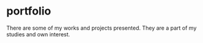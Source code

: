 # portfolio
There are some of my works and projects presented. They are a part of my studies and own interest.

